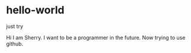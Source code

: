 # hello-world
just try

Hi I am Sherry. I want to be a programmer in the future.
Now trying to use github.
